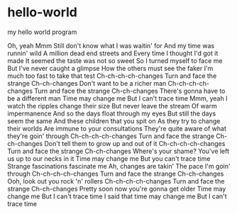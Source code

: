 # hello-world
my hello world program

Oh, yeah
Mmm
Still don't know what I was waitin' for
And my time was runnin' wild
A million dead end streets and
Every time I thought I'd got it made
It seemed the taste was not so sweet
So I turned myself to face me
But I've never caught a glimpse
How the others must see the faker
I'm much too fast to take that test
Ch-ch-ch-ch-changes
Turn and face the strange
Ch-ch-changes
Don't want to be a richer man
Ch-ch-ch-ch-changes
Turn and face the strange
Ch-ch-changes
There's gonna have to be a different man
Time may change me
But I can't trace time
Mmm, yeah
I watch the ripples change their size
But never leave the stream
Of warm impermanence
And so the days float through my eyes
But still the days seem the same
And these children that you spit on
As they try to change their worlds
Are immune to your consultations
They're quite aware of what they're goin' through
Ch-ch-ch-ch-changes
Turn and face the strange
Ch-ch-changes
Don't tell them to grow up and out of it
Ch-ch-ch-ch-changes
Turn and face the strange
Ch-ch-changes
Where's your shame?
You've left us up to our necks in it
Time may change me
But you can't trace time
Strange fascinations fascinate me 
Ah, changes are takin'
The pace I'm goin' through
Ch-ch-ch-ch-changes
Turn and face the strange
Ch-ch-changes
Ooh, look out you rock 'n' rollers
Ch-ch-ch-ch-changes
Turn and face the strange
Ch-ch-changes
Pretty soon now you're gonna get older
Time may change me
But I can't trace time
I said that time may change me
But I can't trace time
